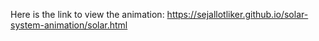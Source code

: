 Here is the link to view the animation:
https://sejallotliker.github.io/solar-system-animation/solar.html

